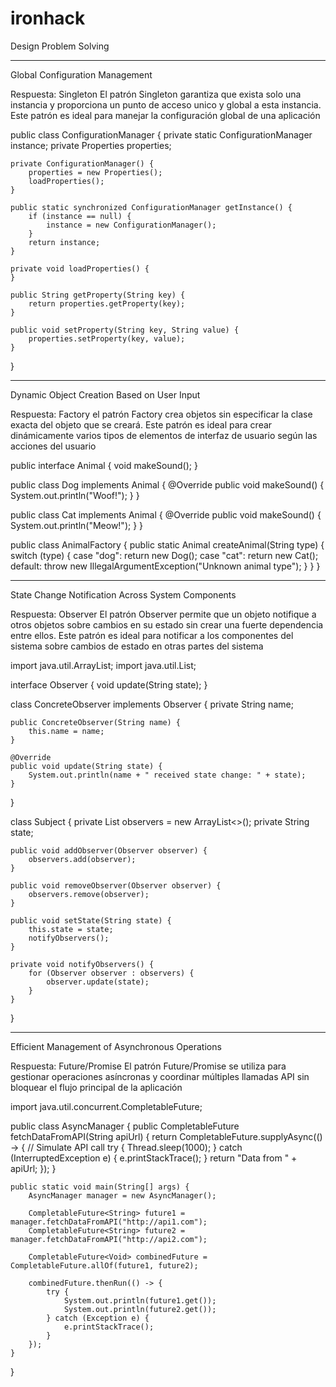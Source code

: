 # ironhack
Design Problem Solving
___________________________

Global Configuration Management

Respuesta: Singleton
El patrón Singleton garantiza que exista solo una instancia y proporciona un punto de acceso unico y global a esta instancia. Este patrón es ideal para manejar la configuración global de una aplicación

public class ConfigurationManager {
    private static ConfigurationManager instance;
    private Properties properties;

    private ConfigurationManager() {
        properties = new Properties();
        loadProperties();
    }

    public static synchronized ConfigurationManager getInstance() {
        if (instance == null) {
            instance = new ConfigurationManager();
        }
        return instance;
    }

    private void loadProperties() {
    }

    public String getProperty(String key) {
        return properties.getProperty(key);
    }

    public void setProperty(String key, String value) {
        properties.setProperty(key, value);
    }
}


________________________________

Dynamic Object Creation Based on User Input

Respuesta: Factory
el patrón Factory crea objetos sin especificar la clase exacta del objeto que se creará. Este patrón es ideal para crear dinámicamente varios tipos de elementos de interfaz de usuario según las acciones del usuario

public interface Animal {
    void makeSound();
}

public class Dog implements Animal {
    @Override
    public void makeSound() {
        System.out.println("Woof!");
    }
}

public class Cat implements Animal {
    @Override
    public void makeSound() {
        System.out.println("Meow!");
    }
}

public class AnimalFactory {
    public static Animal createAnimal(String type) {
        switch (type) {
            case "dog":
                return new Dog();
            case "cat":
                return new Cat();
            default:
                throw new IllegalArgumentException("Unknown animal type");
        }
    }
}

_________________________________________

State Change Notification Across System Components

Respuesta: Observer
El patrón Observer permite que un objeto notifique a otros objetos sobre cambios en su estado sin crear una fuerte dependencia entre ellos. Este patrón es ideal para notificar a los componentes del sistema sobre cambios de estado en otras partes del sistema

import java.util.ArrayList;
import java.util.List;

interface Observer {
    void update(String state);
}

class ConcreteObserver implements Observer {
    private String name;

    public ConcreteObserver(String name) {
        this.name = name;
    }

    @Override
    public void update(String state) {
        System.out.println(name + " received state change: " + state);
    }
}

class Subject {
    private List<Observer> observers = new ArrayList<>();
    private String state;

    public void addObserver(Observer observer) {
        observers.add(observer);
    }

    public void removeObserver(Observer observer) {
        observers.remove(observer);
    }

    public void setState(String state) {
        this.state = state;
        notifyObservers();
    }

    private void notifyObservers() {
        for (Observer observer : observers) {
            observer.update(state);
        }
    }
}


__________________________________________

Efficient Management of Asynchronous Operations


Respuesta: Future/Promise
El patrón Future/Promise se utiliza para gestionar operaciones asíncronas y coordinar múltiples llamadas API sin bloquear el flujo principal de la aplicación

import java.util.concurrent.CompletableFuture;

public class AsyncManager {
    public CompletableFuture<String> fetchDataFromAPI(String apiUrl) {
        return CompletableFuture.supplyAsync(() -> {
            // Simulate API call
            try {
                Thread.sleep(1000);
            } catch (InterruptedException e) {
                e.printStackTrace();
            }
            return "Data from " + apiUrl;
        });
    }

    public static void main(String[] args) {
        AsyncManager manager = new AsyncManager();

        CompletableFuture<String> future1 = manager.fetchDataFromAPI("http://api1.com");
        CompletableFuture<String> future2 = manager.fetchDataFromAPI("http://api2.com");

        CompletableFuture<Void> combinedFuture = CompletableFuture.allOf(future1, future2);

        combinedFuture.thenRun(() -> {
            try {
                System.out.println(future1.get());
                System.out.println(future2.get());
            } catch (Exception e) {
                e.printStackTrace();
            }
        });
    }
}
